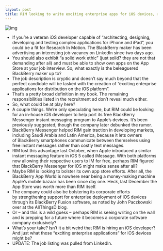 ```yaml
---
layout: post
title: RIM looking to write exciting enterprise apps for iOS devices, recruitment ad suggests [updated]
---
```

![img](http://media.idownloadblog.com/wp-content/uploads/2012/03/RIM-headquarters-exterior-001.jpg)
* If you’re a veteran iOS developer capable of “architecting, designing, developing and testing complex applications for iPhone and iPad”, you could be a fit for Research In Motion. The BlackBerry maker has been advertising an interesting job vacancy on LinkedIn since two days ago.
* You should also exhibit “a solid work ethic” (just solid? they are not that demanding after all) and must be able to show own apps on the App Store at your job interview. So, what exactly is the beleaguered BlackBerry maker up to?
* The job description is cryptic and doesn’t say much beyond that the perfect candidate will be tasked with the creation of “exciting enterprise applications for distribution on the iOS platform”.
* That’s a pretty broad definition in my book. The remaining responsibilities listed in the recruitment ad don’t reveal much either.
* So, what could be at play here?
* A couple things. We’re only speculating here, but RIM could be looking for an in-house iOS developer to help port its free BlackBerry Messenger instant messaging program to Apple’s devices. It’s been previously suggested, though the company later debunked the rumor.
* BlackBerry Messenger helped RIM gain traction in developing markets, including Saudi Arabia and Latin America, because it lets owners of BlackBerry smartphones communicate between themselves using free instant messages rather than costly text messages.
* RIM lost this advantage last October, when Apple introduced a similar instant messaging feature in iOS 5 called iMessage. With both platforms now allowing their respective users to IM for free, perhaps RIM figured that BlackBerry Messenger for iOS might make sense after all?
* Maybe RIM is looking to bolster its own app store efforts. After all, the BlackBerry App World is nowhere near being a money-making machine Apple’s mobile bazaar has been since day one. Heck, last December the App Store was worth more than RIM itself.
* The company could also be bolstering its corporate efforts by strengthening support for enterprise deployment of iOS devices through its BlackBerry Fusion software, as noted by John Paczkowski over at the AllThingsD blog.
* Or – and this is a wild guess – perhaps RIM is seeing writing on the wall and is prepping for a future where it becomes a corporate software company exclusively?
* What’s your take? Isn’t it a bit weird that RIM is hiring an iOS developer? And just what those “exciting enterprise applications” for iOS devices might be?
* UPDATE: The job listing was pulled from LinkedIn.

